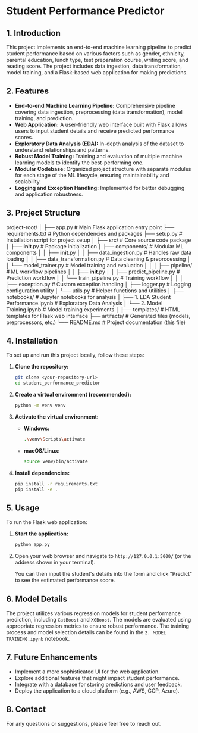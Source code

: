 # Student Performance Predictor

## 1. Introduction
This project implements an end-to-end machine learning pipeline to predict student performance based on various factors such as gender, ethnicity, parental education, lunch type, test preparation course, writing score, and reading score. The project includes data ingestion, data transformation, model training, and a Flask-based web application for making predictions.

## 2. Features
*   **End-to-end Machine Learning Pipeline:** Comprehensive pipeline covering data ingestion, preprocessing (data transformation), model training, and prediction.
*   **Web Application:** A user-friendly web interface built with Flask allows users to input student details and receive predicted performance scores.
*   **Exploratory Data Analysis (EDA):** In-depth analysis of the dataset to understand relationships and patterns.
*   **Robust Model Training:** Training and evaluation of multiple machine learning models to identify the best-performing one.
*   **Modular Codebase:** Organized project structure with separate modules for each stage of the ML lifecycle, ensuring maintainability and scalability.
*   **Logging and Exception Handling:** Implemented for better debugging and application robustness.

## 3. Project Structure

project-root/
│
├── app.py                      # Main Flask application entry point
├── requirements.txt            # Python dependencies and packages
├── setup.py                   # Installation script for project setup
│
├── src/                       # Core source code package
│   ├── __init__.py            # Package initialization
│   ├── components/            # Modular ML components
│   │   ├── __init__.py
│   │   ├── data_ingestion.py  # Handles raw data loading
│   │   ├── data_transformation.py # Data cleaning & preprocessing
│   │   └── model_trainer.py   # Model training and evaluation
│   │
│   ├── pipeline/              # ML workflow pipelines
│   │   ├── __init__.py
│   │   ├── predict_pipeline.py # Prediction workflow
│   │   └── train_pipeline.py  # Training workflow
│   │
│   ├── exception.py           # Custom exception handling
│   ├── logger.py             # Logging configuration utility
│   └── utils.py              # Helper functions and utilities
│
├── notebooks/                 # Jupyter notebooks for analysis
│   ├── 1. EDA Student Performance.ipynb  # Exploratory Data Analysis
│   └── 2. Model Training.ipynb          # Model training experiments
│
├── templates/                 # HTML templates for Flask web interface
├── artifacts/                 # Generated files (models, preprocessors, etc.)
└── README.md                  # Project documentation (this file)



## 4. Installation

To set up and run this project locally, follow these steps:

1.  **Clone the repository:**
    ```bash
    git clone <your-repository-url>
    cd student_performance_predictor
    ```

2.  **Create a virtual environment (recommended):**
    ```bash
    python -m venv venv
    ```

3.  **Activate the virtual environment:**
    *   **Windows:**
        ```bash
        .\venv\Scripts\activate
        ```
    *   **macOS/Linux:**
        ```bash
        source venv/bin/activate
        ```

4.  **Install dependencies:**
    ```bash
    pip install -r requirements.txt
    pip install -e .
    ```

## 5. Usage

To run the Flask web application:

1.  **Start the application:**
    ```bash
    python app.py
    ```
2.  Open your web browser and navigate to `http://127.0.0.1:5000/` (or the address shown in your terminal).

    You can then input the student's details into the form and click "Predict" to see the estimated performance score.

## 6. Model Details
The project utilizes various regression models for student performance prediction, including `CatBoost` and `XGBoost`. The models are evaluated using appropriate regression metrics to ensure robust performance. The training process and model selection details can be found in the `2. MODEL TRAINING.ipynb` notebook.

## 7. Future Enhancements
*   Implement a more sophisticated UI for the web application.
*   Explore additional features that might impact student performance.
*   Integrate with a database for storing predictions and user feedback.
*   Deploy the application to a cloud platform (e.g., AWS, GCP, Azure).

## 8. Contact
For any questions or suggestions, please feel free to reach out.
